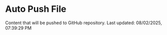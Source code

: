 # Auto Push File

Content that will be pushed to GitHub repository.
Last updated: 08/02/2025, 07:39:29 PM